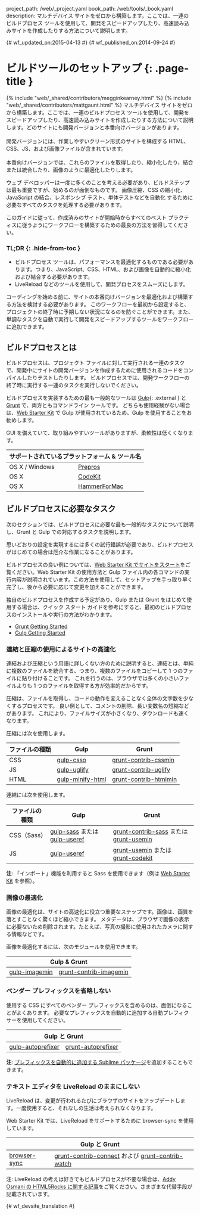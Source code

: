 project_path: /web/_project.yaml
book_path: /web/tools/_book.yaml
description: マルチデバイス サイトをゼロから構築します。ここでは、一連のビルドプロセス ツールを使用して、開発をスピードアップしたり、高速読み込みサイトを作成したりする方法について説明します。

{# wf_updated_on:2015-04-13 #}
{# wf_published_on:2014-09-24 #}

# ビルドツールのセットアップ {: .page-title }

{% include "web/_shared/contributors/megginkearney.html" %}
{% include "web/_shared/contributors/mattgaunt.html" %}
マルチデバイス サイトをゼロから構築します。ここでは、一連のビルドプロセス ツールを使用して、開発をスピードアップしたり、高速読み込みサイトを作成したりする方法について説明します。どのサイトにも開発バージョンと本番向けバージョンがあります。<br /><br />開発バージョンには、作業しやすいクリーン形式のサイトを構成する HTML、CSS、JS、および画像ファイルが含まれています。<br /><br />本番向けバージョンでは、これらのファイルを取得したり、縮小化したり、結合または統合したり、画像のように最適化したりします。

ウェブ デベロッパーは一度に多くのことを考える必要があり、ビルドステップは最も重要ですが、始めるのが面倒なものです。
画像圧縮、CSS の縮小化、JavaScript の結合、レスポンシブ テスト、単体テストなどを自動化
するために必要なすべてのタスクを処理する必要があります。



このガイドに従って、作成済みのサイトが開始時からすべてのベスト プラクティスに従うようにワークフローを構築するための最良の方法を習得してください。




### TL;DR {: .hide-from-toc }
- ビルドプロセス ツールは、パフォーマンスを最適化するものである必要があります。つまり、JavaScript、CSS、HTML、および画像を自動的に縮小化および結合する必要があります。
- LiveReload などのツールを使用して、開発プロセスをスムーズにします。


コーディングを始める前に、サイトの本番向けバージョンを最適化および構築する方法を検討する必要があります。
このワークフローを最初から設定すると、プロジェクトの終了時に予期しない状況になるのを防ぐことができます。また、単調なタスクを自動で実行して開発をスピードアップするツールをワークフローに追加できます。




##  ビルドプロセスとは

ビルドプロセスは、プロジェクト ファイルに対して実行される一連のタスクで、開発中にサイトの開発バージョンを作成するために使用されるコードをコンパイルしたりテストしたりします。
ビルドプロセスでは、開発ワークフローの終了時に実行する一連のタスクを実行しないでください。


ビルドプロセスを実装するための最も一般的なツールは [Gulp](http://gulpjs.com/){: .external } と [Grunt](http://gruntjs.com/) で、両方ともコマンドライン ツールです。
どちらも使用経験がない場合は、[Web Starter Kit](/web/tools/starter-kit/) で Gulp が使用されているため、Gulp を使用することをお勧めします。



GUI を備えていて、取り組みやすいツールがありますが、柔軟性は低くくなります。


<table class="responsive">
  <thead>
    <tr>
      <th colspan="2">サポートされているプラットフォーム &amp; ツール名</th>
    </tr>
  </thead>
  <tbody>
    <tr>
      <td data-th="Supported Platforms">OS X / Windows</td>
      <td data-th="Gulp"><a href="http://alphapixels.com/prepros/">Prepros</a></td>
    </tr>
    <tr>
      <td data-th="Supported Platforms">OS X</td>
      <td data-th="Gulp"><a href="https://incident57.com/codekit/">CodeKit</a></td>
    </tr>
    <tr>
      <td data-th="Supported Platforms">OS X</td>
      <td data-th="Gulp"><a href="http://hammerformac.com/">HammerForMac</a></td>
    </tr>
  </tbody>
</table>


##  ビルドプロセスに必要なタスク

次のセクションでは、ビルドプロセスに必要な最も一般的なタスクについて説明し、Grunt と Gulp での対応するタスクを説明します。


思いどおりの設定を実現するには多くの試行錯誤が必要であり、ビルドプロセスがはじめての場合は厄介な作業になることがあります。


ビルドプロセスの良い例については、[Web Starter Kit でサイトをスタート](/web/fundamentals/getting-started/web-starter-kit/)をご覧ください。Web Starter Kit の使用方法と Gulp ファイル内の各コマンドの実行内容が説明されています。この方法を使用して、セットアップを手っ取り早く完了し、後から必要に応じて変更を加えることができます。


独自のビルドプロセスを作成する予定があり、Gulp または Grunt をはじめて使用する場合は、クイック スタート ガイドを参考にすると、最初のビルドプロセスのインストールや実行の方法がわかります。



* [Grunt Getting Started](http://gruntjs.com/getting-started)
* [Gulp Getting Started](https://github.com/gulpjs/gulp/blob/master/docs/getting-started.md#getting-started)


###  連結と圧縮の使用によるサイトの高速化

連結および圧縮という用語に詳しくない方のために説明すると、連結とは、単純に複数のファイルを統合する、つまり、複数のファイルをコピーして 1 つのファイルに貼り付けることです。
これを行うのは、ブラウザでは多くの小さいファイルよりも 1 つのファイルを取得する方が効率的だからです。


圧縮は、ファイルを取得し、コードの動作を変えることなく全体の文字数を少なくするプロセスです。
良い例として、コメントの削除、長い変数名の短縮などがあります。
これにより、ファイルサイズが小さくなり、ダウンロードも速くなります。


圧縮には次を使用します。

<table>
  <thead>
    <tr>
      <th data-th="Type of File">ファイルの種類</th>
      <th data-th="Gulp">Gulp</th>
      <th data-th="Grunt">Grunt</th>
    </tr>
  </thead>
  <tbody>
    <tr>
      <td data-th="Type of File">CSS</td>
      <td data-th="Gulp"><a href="https://github.com/ben-eb/gulp-csso">gulp-csso</a></td>
      <td data-th="Grunt"><a href="https://github.com/gruntjs/grunt-contrib-cssmin">grunt-contrib-cssmin</a></td>
    </tr>
    <tr>
      <td data-th="Type of File">JS</td>
      <td data-th="Gulp"><a href="https://github.com/terinjokes/gulp-uglify/">gulp-uglify</a></td>
      <td data-th="Grunt"><a href="https://github.com/gruntjs/grunt-contrib-uglify">grunt-contrib-uglify</a></td>
    </tr>
    <tr>
      <td data-th="Type of File">HTML</td>
      <td data-th="Gulp"><a href="https://www.npmjs.com/package/gulp-minify-html">gulp-minify-html</a></td>
      <td data-th="Grunt"><a href="https://github.com/gruntjs/grunt-contrib-htmlmin">grunt-contrib-htmlmin</a></td>
    </tr>
  </tbody>
</table>

連結には次を使用します。

<table>
  <thead>
    <tr>
      <th data-th="Type of File">ファイルの種類</th>
      <th data-th="Gulp">Gulp</th>
      <th data-th="Grunt">Grunt</th>
    </tr>
  </thead>
  <tbody>
    <tr>
      <td data-th="Type of File">CSS（Sass）</td>
      <td data-th="Gulp"><a href="https://github.com/dlmanning/gulp-sass">gulp-sass</a> または <a href="https://github.com/jonkemp/gulp-useref">gulp-useref</a></td>
      <td data-th="Grunt"><a href="https://github.com/gruntjs/grunt-contrib-sass">grunt-contrib-sass</a> または <a href="https://github.com/yeoman/grunt-usemin">grunt-usemin</a></td>
    </tr>
    <tr>
      <td data-th="Type of File">JS</td>
      <td data-th="Gulp"><a href="https://github.com/jonkemp/gulp-useref">gulp-useref</a></td>
      <td data-th="Grunt"><a href="https://github.com/yeoman/grunt-usemin">grunt-usemin</a> または <a href="https://github.com/fatso83/grunt-codekit">grunt-codekit</a></td>
    </tr>
  </tbody>
</table>

**注**: 「インポート」機能を利用すると Sass を使用できます（例は [Web Starter
Kit](https://github.com/google/web-starter-kit/blob/master/app/styles/main.scss) を参照）。

###  画像の最適化

画像の最適化は、サイトの高速化に役立つ重要なステップです。画像は、画質を落とすことなく驚くほど縮小できます。
メタデータは、ブラウザで画像の表示に必要ないため削除されます。たとえば、写真の撮影に使用されたカメラに関する情報などです。



画像を最適化するには、次のモジュールを使用できます。

<table class="responsive">
  <thead>
    <tr>
      <th colspan="2">Gulp &amp; Grunt</th>
    </tr>
  </thead>
  <tbody>
    <tr>
      <td data-th="Gulp"><a href="https://github.com/sindresorhus/gulp-imagemin">gulp-imagemin</a></td>
      <td data-th="Grunt"><a href="https://github.com/gruntjs/grunt-contrib-imagemin">grunt-contrib-imagemin</a></td>
    </tr>
  </tbody>
</table>

###  ベンダー プレフィックスを省略しない

使用する CSS にすべてのベンダー プレフィックスを含めるのは、面倒になることがよくあります。
必要なプレフィックスを自動的に追加する自動プレフィクサーを使用してください。


<table class="responsive">
  <thead>
    <tr>
      <th colspan="2">Gulp と Grunt</th>
    </tr>
  </thead>
  <tbody>
    <tr>
      <td data-th="Gulp"><a href="https://github.com/sindresorhus/gulp-autoprefixer">gulp-autoprefixer</a></td>
      <td data-th="Grunt"><a href="https://github.com/nDmitry/grunt-autoprefixer">grunt-autoprefixer</a></td>
    </tr>
  </tbody>
</table>

**注**: 
[プレフィックスを自動的に追加する Sublime パッケージ](/web/tools/setup/setup-editor#autoprefixer)を追加することもできます。


###  テキスト エディタを LiveReload のままにしない

LiveReload は、変更が行われるたびにブラウザのサイトをアップデートします。一度使用すると、それなしの生活は考えられなくなります。


Web Starter Kit では、LiveReload をサポートするために browser-sync を使用しています。

<table class="responsive">
  <thead>
    <tr>
      <th colspan="2">Gulp と Grunt</th>
    </tr>
  </thead>
  <tbody>
    <tr>
      <td data-th="Gulp"><a href="http://www.browsersync.io/docs/gulp/">browser-sync</a></td>
      <td data-th="Grunt"><a href="https://github.com/gruntjs/grunt-contrib-connect">grunt-contrib-connect</a> および <a href="https://github.com/gruntjs/grunt-contrib-watch">grunt-contrib-watch</a></td>
    </tr>
  </tbody>
</table>

注: LiveReload の考えは好きでもビルドプロセスが不要な場合は、[Addy Osmani の HTML5Rocks に関する記事](http://www.html5rocks.com/en/tutorials/tooling/synchronized-cross-device-testing/)をご覧ください。さまざまな代替手段が記載されています。


{# wf_devsite_translation #}
